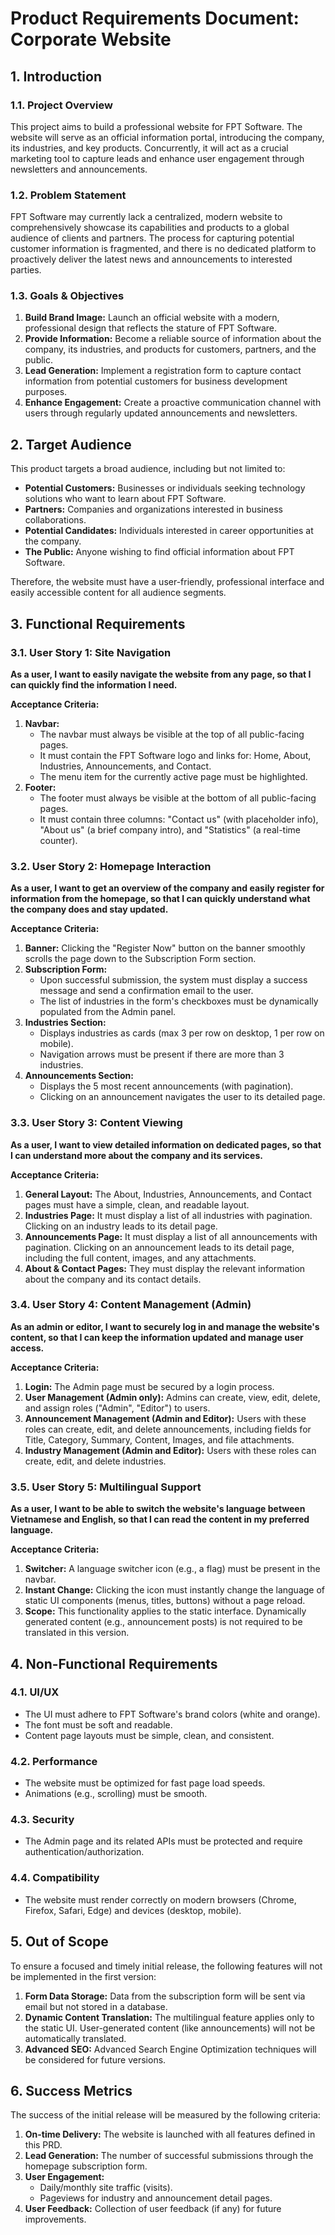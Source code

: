 # Product Requirements Document: Corporate Website

## 1. Introduction

### 1.1. Project Overview
This project aims to build a professional website for FPT Software. The website will serve as an official information portal, introducing the company, its industries, and key products. Concurrently, it will act as a crucial marketing tool to capture leads and enhance user engagement through newsletters and announcements.

### 1.2. Problem Statement
FPT Software may currently lack a centralized, modern website to comprehensively showcase its capabilities and products to a global audience of clients and partners. The process for capturing potential customer information is fragmented, and there is no dedicated platform to proactively deliver the latest news and announcements to interested parties.

### 1.3. Goals & Objectives
1.  **Build Brand Image:** Launch an official website with a modern, professional design that reflects the stature of FPT Software.
2.  **Provide Information:** Become a reliable source of information about the company, its industries, and products for customers, partners, and the public.
3.  **Lead Generation:** Implement a registration form to capture contact information from potential customers for business development purposes.
4.  **Enhance Engagement:** Create a proactive communication channel with users through regularly updated announcements and newsletters.

## 2. Target Audience
This product targets a broad audience, including but not limited to:
*   **Potential Customers:** Businesses or individuals seeking technology solutions who want to learn about FPT Software.
*   **Partners:** Companies and organizations interested in business collaborations.
*   **Potential Candidates:** Individuals interested in career opportunities at the company.
*   **The Public:** Anyone wishing to find official information about FPT Software.

Therefore, the website must have a user-friendly, professional interface and easily accessible content for all audience segments.

## 3. Functional Requirements

### 3.1. User Story 1: Site Navigation
**As a user, I want to easily navigate the website from any page, so that I can quickly find the information I need.**

**Acceptance Criteria:**
1.  **Navbar:**
    *   The navbar must always be visible at the top of all public-facing pages.
    *   It must contain the FPT Software logo and links for: Home, About, Industries, Announcements, and Contact.
    *   The menu item for the currently active page must be highlighted.
2.  **Footer:**
    *   The footer must always be visible at the bottom of all public-facing pages.
    *   It must contain three columns: "Contact us" (with placeholder info), "About us" (a brief company intro), and "Statistics" (a real-time counter).

### 3.2. User Story 2: Homepage Interaction
**As a user, I want to get an overview of the company and easily register for information from the homepage, so that I can quickly understand what the company does and stay updated.**

**Acceptance Criteria:**
1.  **Banner:** Clicking the "Register Now" button on the banner smoothly scrolls the page down to the Subscription Form section.
2.  **Subscription Form:**
    *   Upon successful submission, the system must display a success message and send a confirmation email to the user.
    *   The list of industries in the form's checkboxes must be dynamically populated from the Admin panel.
3.  **Industries Section:**
    *   Displays industries as cards (max 3 per row on desktop, 1 per row on mobile).
    *   Navigation arrows must be present if there are more than 3 industries.
4.  **Announcements Section:**
    *   Displays the 5 most recent announcements (with pagination).
    *   Clicking on an announcement navigates the user to its detailed page.

### 3.3. User Story 3: Content Viewing
**As a user, I want to view detailed information on dedicated pages, so that I can understand more about the company and its services.**

**Acceptance Criteria:**
1.  **General Layout:** The About, Industries, Announcements, and Contact pages must have a simple, clean, and readable layout.
2.  **Industries Page:** It must display a list of all industries with pagination. Clicking on an industry leads to its detail page.
3.  **Announcements Page:** It must display a list of all announcements with pagination. Clicking on an announcement leads to its detail page, including the full content, images, and any attachments.
4.  **About & Contact Pages:** They must display the relevant information about the company and its contact details.

### 3.4. User Story 4: Content Management (Admin)
**As an admin or editor, I want to securely log in and manage the website's content, so that I can keep the information updated and manage user access.**

**Acceptance Criteria:**
1.  **Login:** The Admin page must be secured by a login process.
2.  **User Management (Admin only):** Admins can create, view, edit, delete, and assign roles ("Admin", "Editor") to users.
3.  **Announcement Management (Admin and Editor):** Users with these roles can create, edit, and delete announcements, including fields for Title, Category, Summary, Content, Images, and file attachments.
4.  **Industry Management (Admin and Editor):** Users with these roles can create, edit, and delete industries.

### 3.5. User Story 5: Multilingual Support
**As a user, I want to be able to switch the website's language between Vietnamese and English, so that I can read the content in my preferred language.**

**Acceptance Criteria:**
1.  **Switcher:** A language switcher icon (e.g., a flag) must be present in the navbar.
2.  **Instant Change:** Clicking the icon must instantly change the language of static UI components (menus, titles, buttons) without a page reload.
3.  **Scope:** This functionality applies to the static interface. Dynamically generated content (e.g., announcement posts) is not required to be translated in this version.

## 4. Non-Functional Requirements

### 4.1. UI/UX
*   The UI must adhere to FPT Software's brand colors (white and orange).
*   The font must be soft and readable.
*   Content page layouts must be simple, clean, and consistent.

### 4.2. Performance
*   The website must be optimized for fast page load speeds.
*   Animations (e.g., scrolling) must be smooth.

### 4.3. Security
*   The Admin page and its related APIs must be protected and require authentication/authorization.

### 4.4. Compatibility
*   The website must render correctly on modern browsers (Chrome, Firefox, Safari, Edge) and devices (desktop, mobile).

## 5. Out of Scope
To ensure a focused and timely initial release, the following features will not be implemented in the first version:
1.  **Form Data Storage:** Data from the subscription form will be sent via email but not stored in a database.
2.  **Dynamic Content Translation:** The multilingual feature applies only to the static UI. User-generated content (like announcements) will not be automatically translated.
3.  **Advanced SEO:** Advanced Search Engine Optimization techniques will be considered for future versions.

## 6. Success Metrics
The success of the initial release will be measured by the following criteria:
1.  **On-time Delivery:** The website is launched with all features defined in this PRD.
2.  **Lead Generation:** The number of successful submissions through the homepage subscription form.
3.  **User Engagement:**
    *   Daily/monthly site traffic (visits).
    *   Pageviews for industry and announcement detail pages.
4.  **User Feedback:** Collection of user feedback (if any) for future improvements.
